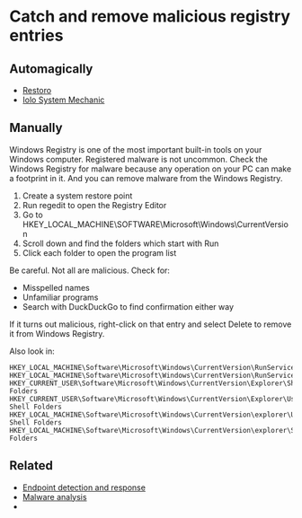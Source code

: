 # Catch and remove malicious registry entries

## Automagically

* [Restoro](https://www.restoro.com/)
* [Iolo System Mechanic](https://www.iolo.com/products/system-mechanic/)

## Manually

Windows Registry is one of the most important built-in tools on your Windows computer. 
Registered malware is not uncommon. Check the Windows Registry for malware because any operation on your PC can make a 
footprint in it. And you can remove malware from the Windows Registry. 

1. Create a system restore point
2. Run regedit to open the Registry Editor
3. Go to HKEY_LOCAL_MACHINE\SOFTWARE\Microsoft\Windows\CurrentVersion
4. Scroll down and find the folders which start with Run
5. Click each folder to open the program list

Be careful. Not all are malicious. Check for:

* Misspelled names
* Unfamiliar programs
* Search with DuckDuckGo to find confirmation either way

If it turns out malicious, right-click on that entry and select Delete to remove it from Windows Registry.

Also look in:

    HKEY_LOCAL_MACHINE\Software\Microsoft\Windows\CurrentVersion\RunServices
    HKEY_LOCAL_MACHINE\Software\Microsoft\Windows\CurrentVersion\RunServicesOnce
    HKEY_CURRENT_USER\Software\Microsoft\Windows\CurrentVersion\Explorer\Shell Folders
    HKEY_CURRENT_USER\Software\Microsoft\Windows\CurrentVersion\Explorer\User Shell Folders
    HKEY_LOCAL_MACHINE\Software\Microsoft\Windows\CurrentVersion\explorer\User Shell Folders
    HKEY_LOCAL_MACHINE\Software\Microsoft\Windows\CurrentVersion\explorer\Shell Folders

## Related

* [Endpoint detection and response](blue-dfir:index)
* [Malware analysis](blue-malware:index)
* 